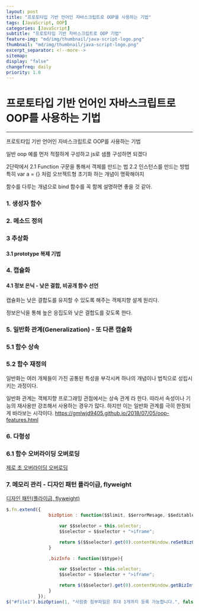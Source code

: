 ```yaml
---
layout: post
title: "프로토타입 기반 언어인 자바스크립트로 OOP를 사용하는 기법"
tags: [JavaScript, OOP]
categories: [JavaScript]
subtitle: "프로토타입 기반 자바스크립트로 OOP 기법"
feature-img: "md/img/thumbnail/java-script-logo.png"    
thumbnail: "md/img/thumbnail/java-script-logo.png"
excerpt_separator: <!--more-->
sitemap: 
display: "false"
changefreq: daily
priority: 1.0
---
```


<!--more-->

# 프로토타입 기반 언어인 자바스크립트로 OOP를 사용하는 기법

---
프로토타입 기반 언어인 자바스크립트로 OOP를 사용하는 기법

일반 oop 예를 먼저 적절하게 구성하고 js로 샘플 구성하면 되겠다

2단락에서
  2.1 Function 구문을 통해서 객체를 만드는 법
  2.2 인스턴스를 만드는 방법
특히 var a = {} 처럼 오브젝트형 초기화 하는 개념이 명확해야지

함수를 다루는 개념으로 bind 함수를 꼭 함께 설명하면 좋을 것 같아.

### 1. 생성자 함수

### 2. 메소드 정의

### 3 추상화
#### 3.1 prototype 복제 기법

### 4. 캡슐화
#### 4.1 정보 은닉  - 낮은 결합,  비공개 함수 선언

캡슐화는 낮은 결합도를 유지할 수 있도록 해주는 객체지향 설계 원리다.

 정보은닉을 통해 높은 응집도와 낮은 결합도를 갖도록 한다.

 ### 5. 일반화 관계(Generalization) - 또 다른 캡슐화
 ### 5.1 함수 상속
 ### 5.2 함수 재정의

 일반화는 여러 개체들이 가진 공통된 특성을 부각시켜 하나의 개념이나 법칙으로 성립시키는 과정이다.

 일반화 관계는 객체지향 프로그래밍 관점에서는 상속 관계 라 한다.
 따라서 속성이나 기능의 재사용만 강조해서 사용하는 경우가 많다.
 하지만 이는 일반화 관계를 극히 한정되게 바라보는 시각이다.
 https://gmlwjd9405.github.io/2018/07/05/oop-features.html

### 6. 다형성
### 6.1 함수 오버라이딩 오버로딩

[제로 초 오버라이딩 오버로딩](https://www.zerocho.com/category/JavaScript/post/59c17a58f40d2800197c65d6)

### 7. 메모리 관리 - 디자인 패턴 플라이급, flyweight

[디자인 패턴(플라이급, flyweight)](https://www.zerocho.com/category/JavaScript/post/57bbb0a3f6f59c170071d2e2)

``` javascript
$.fn.extend({
                bizOption : function($$limit, $$errorMesage, $$editable){

                    var $$selector = this.selector;
                    $$selector = $$selector + ">iframe";

                    return $($$selector).get(0).contentWindow.reSetBizOption($$limit, $$errorMesage, $$editable);
                }

                ,bizInfo : function($$type){

                    var $$selector = this.selector;
                    $$selector = $$selector + ">iframe";

                    return $($$selector).get(0).contentWindow.getBizInfo($$type);
                }
            });
$("#file1").bizOption(1, "사원증 첨부파일은 최대 1개까지 등록 가능합니다.", false);
```


